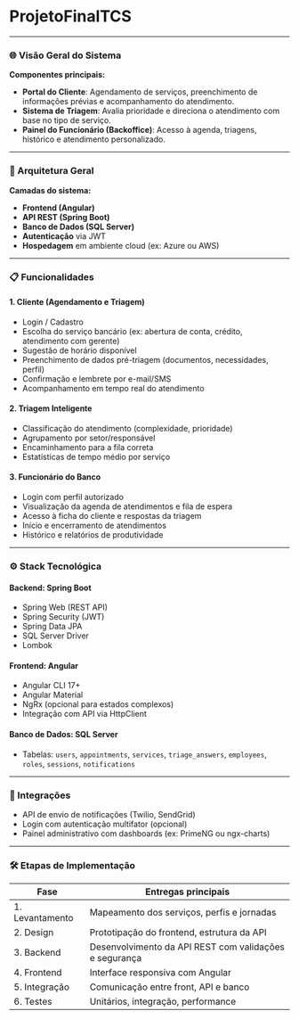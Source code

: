 # ProjetoFinalTCS
---

### 🌐 Visão Geral do Sistema

**Componentes principais:**
- **Portal do Cliente**: Agendamento de serviços, preenchimento de informações prévias e acompanhamento do atendimento.
- **Sistema de Triagem**: Avalia prioridade e direciona o atendimento com base no tipo de serviço.
- **Painel do Funcionário (Backoffice)**: Acesso à agenda, triagens, histórico e atendimento personalizado.

---

### 📐 Arquitetura Geral

**Camadas do sistema:**
- **Frontend (Angular)**  
- **API REST (Spring Boot)**  
- **Banco de Dados (SQL Server)**  
- **Autenticação** via JWT  
- **Hospedagem** em ambiente cloud (ex: Azure ou AWS)

---

### 📋 Funcionalidades

#### 1. Cliente (Agendamento e Triagem)
- Login / Cadastro
- Escolha do serviço bancário (ex: abertura de conta, crédito, atendimento com gerente)
- Sugestão de horário disponível
- Preenchimento de dados pré-triagem (documentos, necessidades, perfil)
- Confirmação e lembrete por e-mail/SMS
- Acompanhamento em tempo real do atendimento

#### 2. Triagem Inteligente
- Classificação do atendimento (complexidade, prioridade)
- Agrupamento por setor/responsável
- Encaminhamento para a fila correta
- Estatísticas de tempo médio por serviço

#### 3. Funcionário do Banco
- Login com perfil autorizado
- Visualização da agenda de atendimentos e fila de espera
- Acesso à ficha do cliente e respostas da triagem
- Início e encerramento de atendimentos
- Histórico e relatórios de produtividade

---

### ⚙️ Stack Tecnológica

#### Backend: Spring Boot
- Spring Web (REST API)
- Spring Security (JWT)
- Spring Data JPA
- SQL Server Driver
- Lombok

#### Frontend: Angular
- Angular CLI 17+
- Angular Material
- NgRx (opcional para estados complexos)
- Integração com API via HttpClient

#### Banco de Dados: SQL Server
- Tabelas: `users`, `appointments`, `services`, `triage_answers`, `employees`, `roles`, `sessions`, `notifications`

---

### 🔄 Integrações

- API de envio de notificações (Twilio, SendGrid)
- Login com autenticação multifator (opcional)
- Painel administrativo com dashboards (ex: PrimeNG ou ngx-charts)

---

### 🛠️ Etapas de Implementação

| Fase | Entregas principais |
|------|---------------------|
| 1. Levantamento | Mapeamento dos serviços, perfis e jornadas |
| 2. Design | Prototipação do frontend, estrutura da API |
| 3. Backend | Desenvolvimento da API REST com validações e segurança |
| 4. Frontend | Interface responsiva com Angular |
| 5. Integração | Comunicação entre front, API e banco |
| 6. Testes | Unitários, integração, performance |

